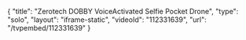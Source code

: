 {
    "title": "Zerotech DOBBY VoiceActivated Selfie Pocket Drone",
    "type": "solo",
    "layout": "iframe-static",
    "videoId": "112331639",
    "url": "\/tvpembed\/112331639"
}